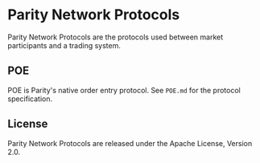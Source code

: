 Parity Network Protocols
========================

Parity Network Protocols are the protocols used between market participants
and a trading system.


POE
---

POE is Parity's native order entry protocol. See `POE.md` for the protocol
specification.


License
-------

Parity Network Protocols are released under the Apache License, Version 2.0.
